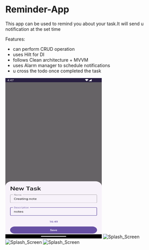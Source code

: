 # Reminder-App
This app can be used to remind you about your task.It will send u notification at the set time <br>

Features:<br>
- can perform CRUD operation
- uses Hilt for DI
- follows Clean architecture + MVVM
- uses Alarm manager to schedule notifications
- u cross the todo once completed the task

<img src="https://github.com/shalenMathew/Reminder-App/blob/master/gallery/1.png" alt="Splash_Screen" width="300" height="500">

<img src="https://github.com/shalenMathew/Personal-Journal-App/assets/119736953/4640aba6-9e7a-4e58-a4f4-dd85656e315f" alt="Splash_Screen" width="300" height="500">

<img src="https://github.com/shalenMathew/Personal-Journal-App/assets/119736953/a28a8936-330b-48d6-8c99-5e28a4056caa" alt="Splash_Screen" width="270" height="500">

<img src="https://github.com/shalenMathew/Personal-Journal-App/assets/119736953/a58538b8-ada6-40dd-adc4-433304369dc0" alt="Splash_Screen" width="270" height="500">
